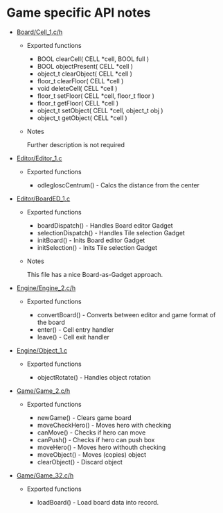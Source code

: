 # Game specific API notes
	
- [Board/Cell_1.c/h](https://github.com/68kPoker/Magazyn/blob/master/Board/Cell_1.c)

	- Exported functions
	
		- BOOL clearCell( CELL *cell, BOOL full )
		- BOOL objectPresent( CELL *cell )
		- object_t clearObject( CELL *cell )
		- floor_t clearFloor( CELL *cell )
		- void deleteCell( CELL *cell )
		- floor_t setFloor( CELL *cell, floor_t floor )
		- floor_t getFloor( CELL *cell )
		- object_t setObject( CELL *cell, object_t obj )
		- object_t getObject( CELL *cell )
		
	- Notes
	
		Further description is not required

- [Editor/Editor_1.c](https://github.com/68kPoker/Magazyn/blob/master/Editor/Editor_1.c)

	- Exported functions
	
		- odlegloscCentrum() - Calcs the distance from the center
		
- [Editor/BoardED_1.c](https://github.com/68kPoker/Magazyn/blob/master/Editor/BoardED_1.c)
	
	- Exported functions
	
		- boardDispatch() - Handles Board editor Gadget
		- selectionDispatch() - Handles Tile selection Gadget
		- initBoard() - Inits Board editor Gadget
		- initSelection() - Inits Tile selection Gadget

	- Notes
		
		This file has a nice Board-as-Gadget approach.

- [Engine/Engine_2.c/h](https://github.com/68kPoker/Magazyn/blob/master/Engine/Engine_2.c)

	- Exported functions
	
		- convertBoard() - Converts between editor and game format of the board
		- enter() - Cell entry handler
		- leave() - Cell exit handler

- [Engine/Object_1.c](https://github.com/68kPoker/Magazyn/blob/master/Engine/Object_1.c)

	- Exported functions
	
		- objectRotate() - Handles object rotation

- [Game/Game_2.c/h](https://github.com/68kPoker/Magazyn/blob/master/Game/Game_2.c)

	- Exported functions
	
		- newGame() - Clears game board
		- moveCheckHero() - Moves hero with checking
		- canMove() - Checks if hero can move
		- canPush() - Checks if hero can push box
		- moveHero() - Moves hero withouth checking
		- moveObject() - Moves (copies) object 
		- clearObject() - Discard object
		 		
- [Game/Game_32.c/h](https://github.com/68kPoker/Magazyn/blob/master/Game/Game_32.c)

	- Exported functions
	
		- loadBoard() - Load board data into record.
